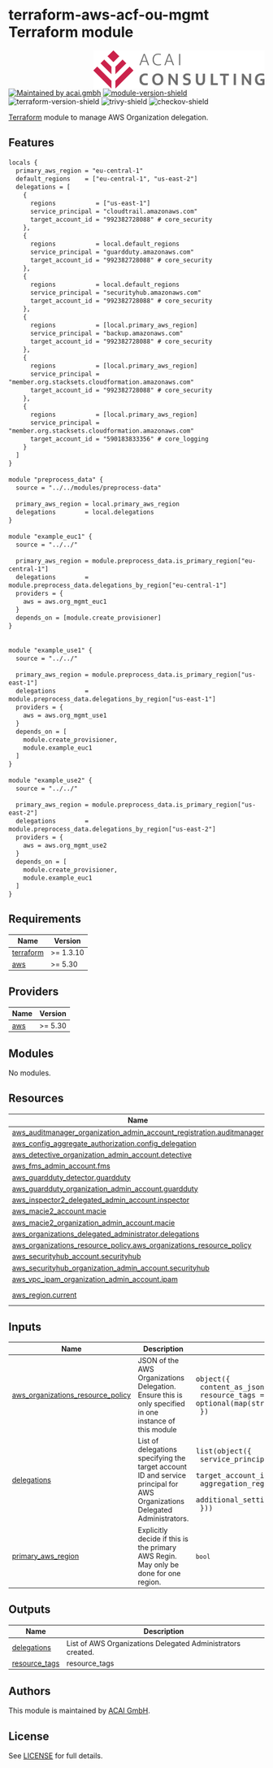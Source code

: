 # terraform-aws-acf-ou-mgmt Terraform module

<!-- LOGO -->
<a href="https://acai.gmbh">    
  <img src="https://github.com/acai-consulting/acai.public/raw/main/logo/logo_github_readme.png" alt="acai logo" title="ACAI" align="right" height="75" />
</a>

<!-- SHIELDS -->
[![Maintained by acai.gmbh][acai-shield]][acai-url]
[![module-version-shield]][module-release-url]
![terraform-version-shield]
![trivy-shield]
![checkov-shield]

<!-- DESCRIPTION -->
[Terraform][terraform-url] module to manage AWS Organization delegation.

<!-- FEATURES -->
## Features

``` hcl
locals {
  primary_aws_region = "eu-central-1"
  default_regions    = ["eu-central-1", "us-east-2"]
  delegations = [
    {
      regions           = ["us-east-1"]
      service_principal = "cloudtrail.amazonaws.com"
      target_account_id = "992382728088" # core_security
    },
    {
      regions           = local.default_regions
      service_principal = "guardduty.amazonaws.com"
      target_account_id = "992382728088" # core_security      
    },
    {
      regions           = local.default_regions
      service_principal = "securityhub.amazonaws.com"
      target_account_id = "992382728088" # core_security
    },
    {
      regions           = [local.primary_aws_region]
      service_principal = "backup.amazonaws.com"
      target_account_id = "992382728088" # core_security
    },
    {
      regions           = [local.primary_aws_region]
      service_principal = "member.org.stacksets.cloudformation.amazonaws.com"
      target_account_id = "992382728088" # core_security
    },
    {
      regions           = [local.primary_aws_region]
      service_principal = "member.org.stacksets.cloudformation.amazonaws.com"
      target_account_id = "590183833356" # core_logging
    }
  ]
}

module "preprocess_data" {
  source = "../../modules/preprocess-data"

  primary_aws_region = local.primary_aws_region
  delegations        = local.delegations
}

module "example_euc1" {
  source = "../../"

  primary_aws_region = module.preprocess_data.is_primary_region["eu-central-1"]
  delegations        = module.preprocess_data.delegations_by_region["eu-central-1"]
  providers = {
    aws = aws.org_mgmt_euc1
  }
  depends_on = [module.create_provisioner]
}


module "example_use1" {
  source = "../../"

  primary_aws_region = module.preprocess_data.is_primary_region["us-east-1"]
  delegations        = module.preprocess_data.delegations_by_region["us-east-1"]
  providers = {
    aws = aws.org_mgmt_use1
  }
  depends_on = [
    module.create_provisioner,
    module.example_euc1
  ]
}

module "example_use2" {
  source = "../../"

  primary_aws_region = module.preprocess_data.is_primary_region["us-east-2"]
  delegations        = module.preprocess_data.delegations_by_region["us-east-2"]
  providers = {
    aws = aws.org_mgmt_use2
  }
  depends_on = [
    module.create_provisioner,
    module.example_euc1
  ]
}
```

<!-- BEGIN_TF_DOCS -->
## Requirements

| Name | Version |
|------|---------|
| <a name="requirement_terraform"></a> [terraform](#requirement\_terraform) | >= 1.3.10 |
| <a name="requirement_aws"></a> [aws](#requirement\_aws) | >= 5.30 |

## Providers

| Name | Version |
|------|---------|
| <a name="provider_aws"></a> [aws](#provider\_aws) | >= 5.30 |

## Modules

No modules.

## Resources

| Name | Type |
|------|------|
| [aws_auditmanager_organization_admin_account_registration.auditmanager](https://registry.terraform.io/providers/hashicorp/aws/latest/docs/resources/auditmanager_organization_admin_account_registration) | resource |
| [aws_config_aggregate_authorization.config_delegation](https://registry.terraform.io/providers/hashicorp/aws/latest/docs/resources/config_aggregate_authorization) | resource |
| [aws_detective_organization_admin_account.detective](https://registry.terraform.io/providers/hashicorp/aws/latest/docs/resources/detective_organization_admin_account) | resource |
| [aws_fms_admin_account.fms](https://registry.terraform.io/providers/hashicorp/aws/latest/docs/resources/fms_admin_account) | resource |
| [aws_guardduty_detector.guardduty](https://registry.terraform.io/providers/hashicorp/aws/latest/docs/resources/guardduty_detector) | resource |
| [aws_guardduty_organization_admin_account.guardduty](https://registry.terraform.io/providers/hashicorp/aws/latest/docs/resources/guardduty_organization_admin_account) | resource |
| [aws_inspector2_delegated_admin_account.inspector](https://registry.terraform.io/providers/hashicorp/aws/latest/docs/resources/inspector2_delegated_admin_account) | resource |
| [aws_macie2_account.macie](https://registry.terraform.io/providers/hashicorp/aws/latest/docs/resources/macie2_account) | resource |
| [aws_macie2_organization_admin_account.macie](https://registry.terraform.io/providers/hashicorp/aws/latest/docs/resources/macie2_organization_admin_account) | resource |
| [aws_organizations_delegated_administrator.delegations](https://registry.terraform.io/providers/hashicorp/aws/latest/docs/resources/organizations_delegated_administrator) | resource |
| [aws_organizations_resource_policy.aws_organizations_resource_policy](https://registry.terraform.io/providers/hashicorp/aws/latest/docs/resources/organizations_resource_policy) | resource |
| [aws_securityhub_account.securityhub](https://registry.terraform.io/providers/hashicorp/aws/latest/docs/resources/securityhub_account) | resource |
| [aws_securityhub_organization_admin_account.securityhub](https://registry.terraform.io/providers/hashicorp/aws/latest/docs/resources/securityhub_organization_admin_account) | resource |
| [aws_vpc_ipam_organization_admin_account.ipam](https://registry.terraform.io/providers/hashicorp/aws/latest/docs/resources/vpc_ipam_organization_admin_account) | resource |
| [aws_region.current](https://registry.terraform.io/providers/hashicorp/aws/latest/docs/data-sources/region) | data source |

## Inputs

| Name | Description | Type | Default | Required |
|------|-------------|------|---------|:--------:|
| <a name="input_aws_organizations_resource_policy"></a> [aws\_organizations\_resource\_policy](#input\_aws\_organizations\_resource\_policy) | JSON of the AWS Organizations Delegation. Ensure this is only specified in one instance of this module | <pre>object({<br>    content_as_json = string<br>    resource_tags   = optional(map(string))<br>  })</pre> | `null` | no |
| <a name="input_delegations"></a> [delegations](#input\_delegations) | List of delegations specifying the target account ID and service principal for AWS Organizations Delegated Administrators. | <pre>list(object({<br>    service_principal : string # https://docs.aws.amazon.com/organizations/latest/userguide/orgs_integrate_services_list.html<br>    target_account_id : string<br>    aggregation_region : optional(string)<br>    additional_settings = optional(map(string))<br>  }))</pre> | `[]` | no |
| <a name="input_primary_aws_region"></a> [primary\_aws\_region](#input\_primary\_aws\_region) | Explicitly decide if this is the primary AWS Regin. May only be done for one region. | `bool` | `false` | no |

## Outputs

| Name | Description |
|------|-------------|
| <a name="output_delegations"></a> [delegations](#output\_delegations) | List of AWS Organizations Delegated Administrators created. |
| <a name="output_resource_tags"></a> [resource\_tags](#output\_resource\_tags) | resource\_tags |
<!-- END_TF_DOCS -->

<!-- AUTHORS -->
## Authors

This module is maintained by [ACAI GmbH][acai-url].

<!-- LICENSE -->
## License

See [LICENSE][license-url] for full details.

<!-- MARKDOWN LINKS & IMAGES -->
[acai-shield]: https://img.shields.io/badge/maintained_by-acai.gmbh-CB224B?style=flat
[acai-url]: https://acai.gmbh
[module-version-shield]: https://img.shields.io/badge/module_version-1.0.5-CB224B?style=flat
[module-release-url]: https://github.com/acai-consulting/terraform-aws-acf-org-delegation/releases
[terraform-version-shield]: https://img.shields.io/badge/tf-%3E%3D1.3.10-blue.svg?style=flat&color=blueviolet
[trivy-shield]: https://img.shields.io/badge/trivy-passed-green
[checkov-shield]: https://img.shields.io/badge/checkov-passed-green
[license-url]: https://github.com/acai-consulting/terraform-aws-acf-org-delegation/tree/main/LICENSE.md
[terraform-url]: https://www.terraform.io
